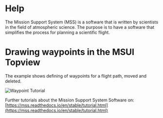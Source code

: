 # Help


The Mission Support System (MSS) is a software that is written by
scientists in the field of atmospheric science. The purpose is to have a
software that simplifies the process for planning a scientific flight.

# Drawing waypoints in the MSUI Topview
The example shows defining of waypoints for a flight path, moved and deleted.

![Waypoint Tutorial](https://mss.readthedocs.io/en/stable/_images/tutorial_waypoints.gif)


Further tutorials about the Mission Support System Software on:
[https://mss.readthedocs.io/en/stable/tutorial.html](https://mss.readthedocs.io/en/stable/tutorial.html)



